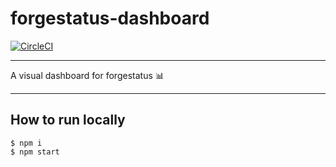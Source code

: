 # forgestatus-dashboard

[![CircleCI](https://circleci.com/gh/chrisstowe/forgestatus-dashboard.svg?style=svg)](https://circleci.com/gh/chrisstowe/forgestatus-dashboard)

----

A visual dashboard for forgestatus 📊

----

## How to run locally

```
$ npm i
$ npm start
```
